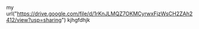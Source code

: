 my url("https://drive.google.com/file/d/1rKnJLMQZ7OKMCyrwxFjzWsCH2ZAh2412/view?usp=sharing")
kjhgfdhjk